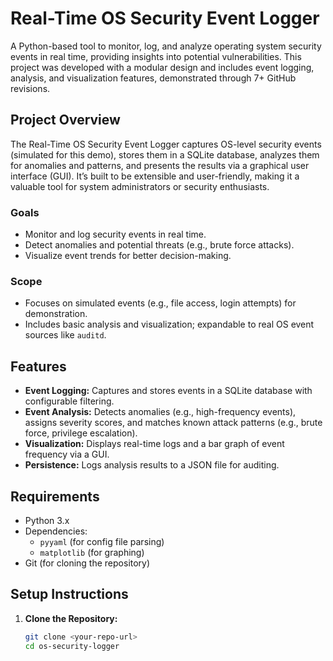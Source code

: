 # Real-Time OS Security Event Logger

A Python-based tool to monitor, log, and analyze operating system security events in real time, providing insights into potential vulnerabilities. This project was developed with a modular design and includes event logging, analysis, and visualization features, demonstrated through 7+ GitHub revisions.

## Project Overview

The Real-Time OS Security Event Logger captures OS-level security events (simulated for this demo), stores them in a SQLite database, analyzes them for anomalies and patterns, and presents the results via a graphical user interface (GUI). It’s built to be extensible and user-friendly, making it a valuable tool for system administrators or security enthusiasts.

### Goals
- Monitor and log security events in real time.
- Detect anomalies and potential threats (e.g., brute force attacks).
- Visualize event trends for better decision-making.

### Scope
- Focuses on simulated events (e.g., file access, login attempts) for demonstration.
- Includes basic analysis and visualization; expandable to real OS event sources like `auditd`.

## Features

- **Event Logging:** Captures and stores events in a SQLite database with configurable filtering.
- **Event Analysis:** Detects anomalies (e.g., high-frequency events), assigns severity scores, and matches known attack patterns (e.g., brute force, privilege escalation).
- **Visualization:** Displays real-time logs and a bar graph of event frequency via a GUI.
- **Persistence:** Logs analysis results to a JSON file for auditing.

## Requirements

- Python 3.x
- Dependencies:
  - `pyyaml` (for config file parsing)
  - `matplotlib` (for graphing)
- Git (for cloning the repository)

## Setup Instructions

1. **Clone the Repository:**
   ```bash
   git clone <your-repo-url>
   cd os-security-logger
